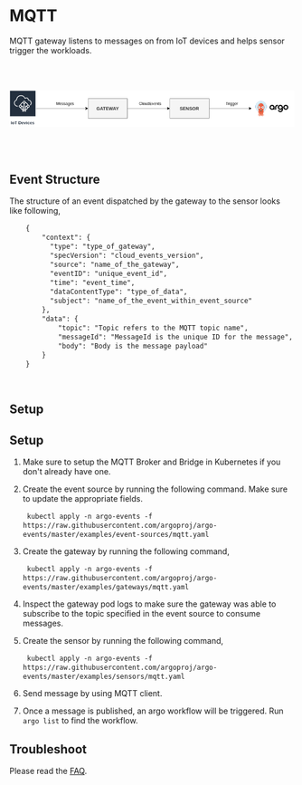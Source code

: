 # MQTT

MQTT gateway listens to messages on from IoT devices and helps sensor trigger the workloads.  

<br/>
<br/>

<p align="center">
  <img src="https://github.com/argoproj/argo-events/blob/master/docs/assets/mqtt-setup.png?raw=true" alt="MQTT Setup"/>
</p>

<br/>
<br/>

## Event Structure

The structure of an event dispatched by the gateway to the sensor looks like following,


        {
            "context": {
              "type": "type_of_gateway",
              "specVersion": "cloud_events_version",
              "source": "name_of_the_gateway",
              "eventID": "unique_event_id",
              "time": "event_time",
              "dataContentType": "type_of_data",
              "subject": "name_of_the_event_within_event_source"
            },
            "data": {
                "topic": "Topic refers to the MQTT topic name",
                "messageId": "MessageId is the unique ID for the message",
                "body": "Body is the message payload"
            }
        }

<br/>

## Setup


## Setup

1. Make sure to setup the MQTT Broker and Bridge in Kubernetes if you don't already have one. 

2. Create the event source by running the following command. Make sure to update the appropriate fields.

        kubectl apply -n argo-events -f https://raw.githubusercontent.com/argoproj/argo-events/master/examples/event-sources/mqtt.yaml

3. Create the gateway by running the following command,

        kubectl apply -n argo-events -f https://raw.githubusercontent.com/argoproj/argo-events/master/examples/gateways/mqtt.yaml

4. Inspect the gateway pod logs to make sure the gateway was able to subscribe to the topic specified in the event source to consume messages.

5. Create the sensor by running the following command,

        kubectl apply -n argo-events -f https://raw.githubusercontent.com/argoproj/argo-events/master/examples/sensors/mqtt.yaml

6. Send message by using MQTT client.

7. Once a message is published, an argo workflow will be triggered. Run `argo list` to find the workflow. 

## Troubleshoot
Please read the [FAQ](https://argoproj.github.io/argo-events/faq/).



